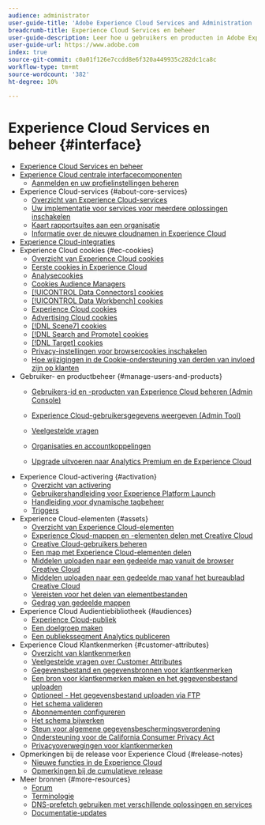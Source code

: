 ```yaml
---
audience: administrator
user-guide-title: 'Adobe Experience Cloud Services and Administration '
breadcrumb-title: Experience Cloud Services en beheer
user-guide-description: Leer hoe u gebruikers en producten in Adobe Experience Cloud kunt beheren en hoe u de Customer Attributes en Audience Library-services kunt gebruiken. Meer informatie over cookies en Experience Cloud Assets.
user-guide-url: https://www.adobe.com
index: true
source-git-commit: c0a01f126e7ccdd8e6f320a449935c282dc1ca8c
workflow-type: tm+mt
source-wordcount: '382'
ht-degree: 10%

---
```



# Experience Cloud Services en beheer {#interface}

+ [Experience Cloud Services en beheer](experience-cloud.md)
+ [Experience Cloud centrale interfacecomponenten](experience-cloud-interface.md)
   + [Aanmelden en uw profielinstellingen beheren](admin-getting-started/getting-started-experience-cloud.md)
+ Experience Cloud-services {#about-core-services}
   + [Overzicht van Experience Cloud-services](core-services-landing.md)
   + [Uw implementatie voor services voor meerdere oplossingen inschakelen](core-services/core-services.md)
   + [Kaart rapportsuites aan een organisatie](core-services/report-suite-mapping.md)
   + [Informatie over de nieuwe cloudnamen in Experience Cloud](solutions-core-services.md)
+ [Experience Cloud-integraties](marketing-cloud-integrations.md)
+ Experience Cloud cookies {#ec-cookies}
   + [Overzicht van Experience Cloud cookies](cookies/cookies-privacy.md)
   + [Eerste cookies in Experience Cloud](cookies/cookies-first-party.md)
   + [Analysecookies](cookies/cookies-analytics.md)
   + [Cookies Audience Managers](cookies/cookies-am.md)
   + [[!UICONTROL Data Connectors] cookies](cookies/cookies-dc.md)
   + [[!UICONTROL Data Workbench] cookies](cookies/cookies-insight.md)
   + [Experience Cloud cookies](cookies/cookies-mc.md)
   + [Advertising Cloud cookies](cookies/cookies-advertising-cloud.md)
   + [[!DNL Scene7] cookies](cookies/cookies-s7.md)
   + [[!DNL Search and Promote] cookies](cookies/cookies-snp.md)
   + [[!DNL Target] cookies](cookies/cookies-target.md)
   + [Privacy-instellingen voor browsercookies inschakelen](cookies/browser-cookie-settings.md)
   + [Hoe wijzigingen in de Cookie-ondersteuning van derden van invloed zijn op klanten](cookies/cookies-thirdparty.md)
+ Gebruiker- en productbeheer {#manage-users-and-products}
   + [Gebruikers-id en -producten van Experience Cloud beheren (Admin Console)](admin-getting-started/admin-getting-started.md)
   + [Experience Cloud-gebruikersgegevens weergeven (Admin Tool)](admin-getting-started/admin-tool-experience-cloud.md)
   + [Veelgestelde vragen](admin-getting-started/faq.md)

   + [Organisaties en accountkoppelingen](admin-getting-started/organizations.md)
   + [Upgrade uitvoeren naar Analytics Premium en de Experience Cloud](admin-getting-started/upgrade-to-analytics-premium.md)
+ Experience Cloud-activering {#activation}
   + [Overzicht van activering](activation/activation.md)
   + [Gebruikershandleiding voor Experience Platform Launch](https://docs.adobe.com/content/help/en/launch/using/overview.html)
   + [Handleiding voor dynamische tagbeheer](https://docs.adobe.com/content/help/nl-NL/dtm/using/dtm-home.html)
   + [Triggers](activation/triggers.md)
+ Experience Cloud-elementen {#assets}
   + [Overzicht van Experience Cloud-elementen](experience-cloud-assets/experience-cloud-assets.md)
   + [Experience Cloud-mappen en -elementen delen met Creative Cloud](experience-cloud-assets/creative-cloud.md)
   + [Creative Cloud-gebruikers beheren](experience-cloud-assets/t-admin-add-cc-user.md)
   + [Een map met Experience Cloud-elementen delen](experience-cloud-assets/t-share-creative-cloud.md)
   + [Middelen uploaden naar een gedeelde map vanuit de browser Creative Cloud](experience-cloud-assets/t-upload-asset-cc.md)
   + [Middelen uploaden naar een gedeelde map vanaf het bureaublad Creative Cloud](experience-cloud-assets/t-cc-asset-upload-thor.md)
   + [Vereisten voor het delen van elementbestanden](experience-cloud-assets/assets-file-reqs.md)
   + [Gedrag van gedeelde mappen](experience-cloud-assets/asset-behavior.md)
+ Experience Cloud Audientiebibliotheek {#audiences}
   + [Experience Cloud-publiek](audience-library/audience-library.md)
   + [Een doelgroep maken](audience-library/t-audience-create.md)
   + [Een publiekssegment Analytics publiceren](audience-library/t-publish-audience-segment.md)
+ Experience Cloud Klantkenmerken {#customer-attributes}
   + [Overzicht van klantkenmerken](attributes/attributes.md)
   + [Veelgestelde vragen over Customer Attributes](attributes/faq-crs.md)
   + [Gegevensbestand en gegevensbronnen voor klantkenmerken](attributes/crs-data-file.md)
   + [Een bron voor klantkenmerken maken en het gegevensbestand uploaden](attributes/t-crs-usecase.md)
   + [Optioneel - Het gegevensbestand uploaden via FTP](attributes/t-upload-attributes-ftp.md)
   + [Het schema valideren](attributes/validate-schema.md)
   + [Abonnementen configureren](attributes/subscription.md)
   + [Het schema bijwerken](attributes/t-update-schema.md)
   + [Steun voor algemene gegevensbeschermingsverordening](attributes/gdpr.md)
   + [Ondersteuning voor de California Consumer Privacy Act](attributes/ccpa.md)
   + [Privacyoverwegingen voor klantkenmerken](attributes/privacy-mac.md)
+ Opmerkingen bij de release voor Experience Cloud {#release-notes}
   + [Nieuwe functies in de Experience Cloud](https://docs.adobe.com/content/help/nl-NL/release-notes/experience-cloud/current.html)
   + [Opmerkingen bij de cumulatieve release](marketing-cloud-interface/release-notes.md)
+ Meer bronnen {#more-resources}
   + [Forum](https://forums.adobe.com/community/experience-cloud)
   + [Terminologie](terms.md)
   + [DNS-prefetch gebruiken met verschillende oplossingen en services](dns-prefetch.md)
   + [Documentatie-updates](doc-updates.md)

